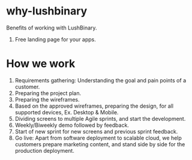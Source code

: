 # why-lushbinary
Benefits of working with LushBinary.

1. Free landing page for your apps.

# How we work
1. Requirements gathering: Understanding the goal and pain points of a customer.
1. Preparing the project plan.
1. Preparing the wireframes.
1. Based on the approved wireframes, preparing the design, for all supported devices, Ex. Desktop & Mobile.
1. Dividing screens to multiple Agile sprints, and start the development.
1. Weekly/Biweekly demo followed by feedback.
1. Start of new sprint for new screens and previous sprint feedback.
1. Go live: Apart from software deployment to scalable cloud, we help customers prepare marketing content, and stand side by side for the production deployment.
